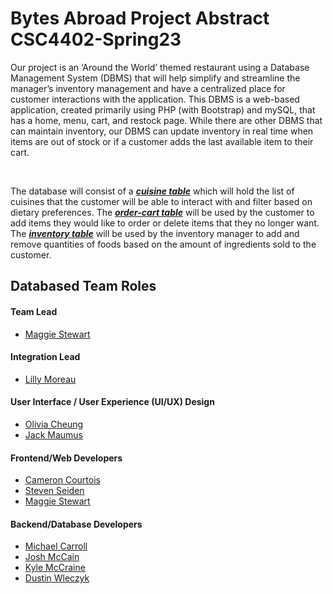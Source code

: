 <h1 style="align:center"> Bytes Abroad Project Abstract <br> CSC4402-Spring23</h1>

<p> Our project is an ‘Around the World’ themed restaurant using a Database Management System (DBMS) that will help simplify and streamline the manager’s inventory management and have a centralized place for customer interactions with the application. This DBMS is a web-based application, created primarily using PHP (with Bootstrap) and mySQL, that has a home, menu, cart, and restock page. While there are other DBMS that can maintain inventory, our DBMS can update inventory in real time when items are out of stock or if a customer adds the last available item to their cart.
</p>
 <br>
<p>
  The database will consist of a <strong><em><ins>cuisine table</ins></em></strong> which will hold the list of cuisines that the customer will be able to interact with and filter based on dietary preferences. The <strong><em><ins>order-cart table</ins></em></strong> will be used by the customer to add items they would like to order or delete items that they no longer want. The <strong><em><ins>inventory table</ins></em></strong> will be used by the inventory manager to add and remove quantities of foods based on the amount of ingredients sold to the customer. 
</p>

<h2 style="align:center"> Databased Team Roles </h2>

#### Team Lead
* <a href="https://github.com/maggiestewart">Maggie Stewart</a>

#### Integration Lead
* <a href="https://github.com/lmoreau21">Lilly Moreau</a>

#### User Interface / User Experience (UI/UX) Design
* <a href="https://github.com/Olivia-Cheung">Olivia Cheung</a>
* <a href="https://github.com/Jack-Maumus">Jack Maumus</a>

#### Frontend/Web Developers
* <a href="https://github.com/CamCourtois">Cameron Courtois</a>
* <a href="https://github.com/stevenseiden">Steven Seiden</a>
* <a href="https://github.com/maggiestewart">Maggie Stewart</a>

#### Backend/Database Developers
* <a href="https://github.com/mikechi702">Michael Carroll</a>
* <a href="https://github.com/Joshua-McCain">Josh McCain</a>
* <a href="https://github.com/Kcmac012">Kyle McCraine</a>
* <a href="https://github.com/Dustin-Wleczyk">Dustin Wleczyk</a>
